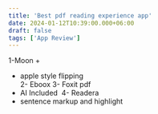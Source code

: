 ```yaml
---
title: 'Best pdf reading experience app'
date: 2024-01-12T10:39:00.000+06:00
draft: false
tags: ['App Review']
---
```


1-Moon +
- apple style flipping   
2- Eboox
3- Foxit pdf
- AI Included 
4- Readera
- sentence markup and highlight